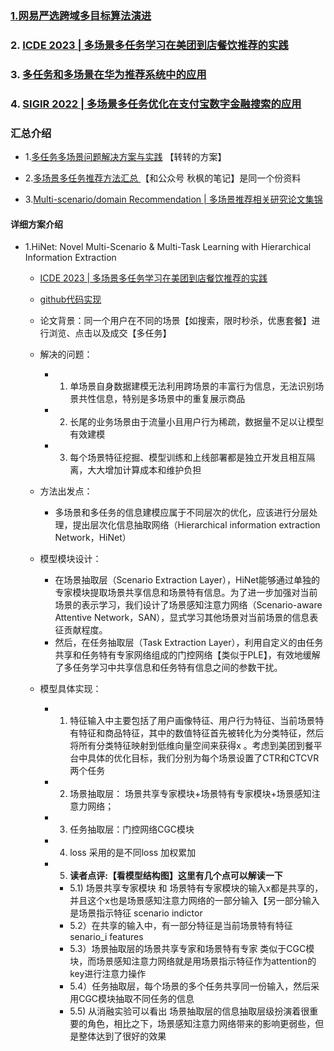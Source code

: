 ### [1.网易严选跨域多目标算法演进  ](https://mp.weixin.qq.com/s/Ks5aaV-S3doVcoedWznCYg)
### 2. [ICDE 2023 | 多场景多任务学习在美团到店餐饮推荐的实践 ](https://tech.meituan.com/2023/03/23/recommendation-multi-scenario-task.html)
### 3. [多任务和多场景在华为推荐系统中的应用 ](https://www.51cto.com/article/772972.html)
### 4. [SIGIR 2022 | 多场景多任务优化在支付宝数字金融搜索的应用 ](https://cloud.tencent.com/developer/article/2050720)

### 汇总介绍
- 1.[多任务多场景问题解决方案与实践](https://www.51cto.com/article/772664.html) 【转转的方案】

- 2.[多场景多任务推荐方法汇总 ](https://developer.volcengine.com/articles/7391691426238562358) 【和公众号 秋枫的笔记】是同一个份资料

- 3.[Multi-scenario/domain Recommendation | 多场景推荐相关研究论文集锦](https://mp.weixin.qq.com/s/HReDpj3Ver4IPqGNGWfLWg)


#### 详细方案介绍

- 1.HiNet: Novel Multi-Scenario & Multi-Task Learning with Hierarchical Information Extraction

  - [ICDE 2023 | 多场景多任务学习在美团到店餐饮推荐的实践](https://tech.meituan.com/2023/03/23/recommendation-multi-scenario-task.html)

  - [github代码实现](https://github.com/mrchor/HiNet)

  - 论文背景：同一个用户在不同的场景【如搜索，限时秒杀，优惠套餐】进行浏览、点击以及成交【多任务】

  - 解决的问题：

    - 1. 单场景自身数据建模无法利用跨场景的丰富行为信息，无法识别场景共性信息，特别是多场景中的重复展示商品

    - 2. 长尾的业务场景由于流量小且用户行为稀疏，数据量不足以让模型有效建模

    - 3. 每个场景特征挖掘、模型训练和上线部署都是独立开发且相互隔离，大大增加计算成本和维护负担

  - 方法出发点：
    - 多场景和多任务的信息建模应属于不同层次的优化，应该进行分层处理，提出层次化信息抽取网络（Hierarchical information extraction Network，HiNet）

  - 模型模块设计：
    - 在场景抽取层（Scenario Extraction Layer），HiNet能够通过单独的专家模块提取场景共享信息和场景特有信息。为了进一步加强对当前场景的表示学习，我们设计了场景感知注意力网络（Scenario-aware Attentive Network，SAN），显式学习其他场景对当前场景的信息表征贡献程度。
    - 然后，在任务抽取层（Task Extraction Layer），利用自定义的由任务共享和任务特有专家网络组成的门控网络【类似于PLE】，有效地缓解了多任务学习中共享信息和任务特有信息之间的参数干扰。

  - 模型具体实现：
    - 1) 特征输入中主要包括了用户画像特征、用户行为特征、当前场景特有特征和商品特征，其中的数值特征首先被转化为分类特征，然后将所有分类特征映射到低维向量空间来获得x
。考虑到美团到餐平台中具体的优化目标，我们分别为每个场景设置了CTR和CTCVR两个任务
    - 2) 场景抽取层： 场景共享专家模块+场景特有专家模块+场景感知注意力网络；
    - 3) 任务抽取层：门控网络CGC模块
    - 4) loss 采用的是不同loss 加权累加
    - 5)  **读者点评:【看模型结构图】这里有几个点可以解读一下**

      - 5.1) 场景共享专家模块 和 场景特有专家模块的输入x都是共享的，并且这个x也是场景感知注意力网络的一部分输入【另一部分输入是场景指示特征 scenario indictor
      - 5.2）在共享的输入中，有一部分特征是当前场景特有特征 senario_i features
      - 5.3）场景抽取层的场景共享专家和场景特有专家 类似于CGC模块，而场景感知注意力网络就是用场景指示特征作为attention的key进行注意力操作
      - 5.4）任务抽取层，每个场景的多个任务共享同一份输入，然后采用CGC模块抽取不同任务的信息
      - 5.5) 从消融实验可以看出 场景抽取层的信息抽取层级扮演着很重要的角色，相比之下，场景感知注意力网络带来的影响更弱些，但是整体达到了很好的效果
    
